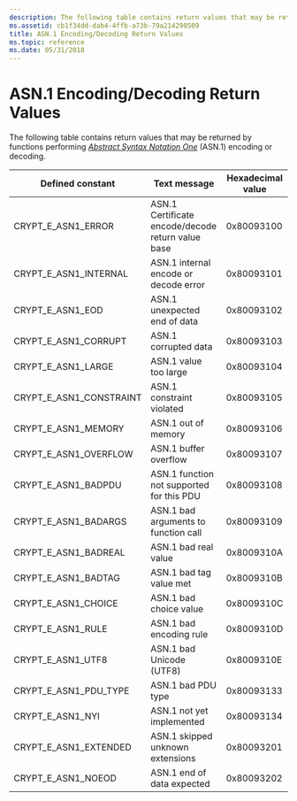 ```yaml
---
description: The following table contains return values that may be returned by functions performing Abstract Syntax Notation One (ASN.1) encoding or decoding.
ms.assetid: cb1f34dd-dab4-4ffb-a73b-79a214290509
title: ASN.1 Encoding/Decoding Return Values
ms.topic: reference
ms.date: 05/31/2018
---
```


# ASN.1 Encoding/Decoding Return Values

The following table contains return values that may be returned by functions performing [*Abstract Syntax Notation One*](../secgloss/a-gly.md) (ASN.1) encoding or decoding.



| Defined constant           | Text message                                      | Hexadecimal value |
|----------------------------|---------------------------------------------------|-------------------|
| CRYPT\_E\_ASN1\_ERROR      | ASN.1 Certificate encode/decode return value base | 0x80093100        |
| CRYPT\_E\_ASN1\_INTERNAL   | ASN.1 internal encode or decode error             | 0x80093101        |
| CRYPT\_E\_ASN1\_EOD        | ASN.1 unexpected end of data                      | 0x80093102        |
| CRYPT\_E\_ASN1\_CORRUPT    | ASN.1 corrupted data                              | 0x80093103        |
| CRYPT\_E\_ASN1\_LARGE      | ASN.1 value too large                             | 0x80093104        |
| CRYPT\_E\_ASN1\_CONSTRAINT | ASN.1 constraint violated                         | 0x80093105        |
| CRYPT\_E\_ASN1\_MEMORY     | ASN.1 out of memory                               | 0x80093106        |
| CRYPT\_E\_ASN1\_OVERFLOW   | ASN.1 buffer overflow                             | 0x80093107        |
| CRYPT\_E\_ASN1\_BADPDU     | ASN.1 function not supported for this PDU         | 0x80093108        |
| CRYPT\_E\_ASN1\_BADARGS    | ASN.1 bad arguments to function call              | 0x80093109        |
| CRYPT\_E\_ASN1\_BADREAL    | ASN.1 bad real value                              | 0x8009310A        |
| CRYPT\_E\_ASN1\_BADTAG     | ASN.1 bad tag value met                           | 0x8009310B        |
| CRYPT\_E\_ASN1\_CHOICE     | ASN.1 bad choice value                            | 0x8009310C        |
| CRYPT\_E\_ASN1\_RULE       | ASN.1 bad encoding rule                           | 0x8009310D        |
| CRYPT\_E\_ASN1\_UTF8       | ASN.1 bad Unicode (UTF8)                          | 0x8009310E        |
| CRYPT\_E\_ASN1\_PDU\_TYPE  | ASN.1 bad PDU type                                | 0x80093133        |
| CRYPT\_E\_ASN1\_NYI        | ASN.1 not yet implemented                         | 0x80093134        |
| CRYPT\_E\_ASN1\_EXTENDED   | ASN.1 skipped unknown extensions                  | 0x80093201        |
| CRYPT\_E\_ASN1\_NOEOD      | ASN.1 end of data expected                        | 0x80093202        |



 

 

 
